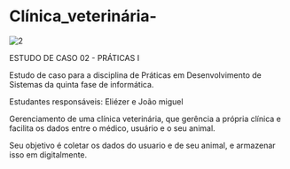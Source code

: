 # Clínica_veterinária-
![2](https://user-images.githubusercontent.com/110643682/206582969-7bf5410c-1ad1-46de-853d-35aed48666f8.png)





ESTUDO DE CASO 02 - PRÁTICAS I

Estudo de caso para a disciplina de Práticas em Desenvolvimento de Sistemas da quinta fase de informática.

Estudantes responsáveis: Eliézer e João miguel

Gerenciamento de uma clínica veterinária, que gerência a própria clínica e facilita os dados entre o médico, usuário e o seu animal. 

Seu objetivo é coletar os dados do usuario e de seu animal, e armazenar isso em digitalmente. 
